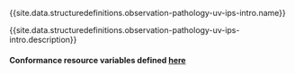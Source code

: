 {{site.data.structuredefinitions.observation-pathology-uv-ips-intro.name}}

{{site.data.structuredefinitions.observation-pathology-uv-ips-intro.description}}

#### Conformance resource variables defined [here](http://wiki.hl7.org/index.php?title=IG_Publisher_Documentation#Jekyll)

